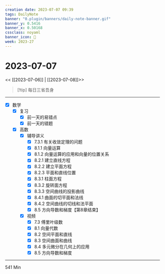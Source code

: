 ```yaml
---
creation date: 2023-07-07 09:39
tags: DailyNote
banner: "0.plugin/banners/daily-note-banner.gif"
banner_y: 0.5416
banner_x: 0.50168
cssclass: noyaml
banner_icon: 💌
week: 2023-27
---
```


# 2023-07-07

<< [[2023-07-06]] | [[2023-07-08]]>>


> [!tip] 每日三省吾身
> 

---

- [x] 数学
	- [x] 复习
		- [x] 前一天的易错点
		- [x] 前一天的错题
	- [x] 高数
		- [x] 辅导讲义
			- [x] 7.3.1 有关收敛定理的问题
			- [x] 8.1.1 向量运算
			- [x] 8.1.2 向量运算的应用和向量的位置关系
			- [x] 8.2.1 建立直线方程
			- [x] 8.2.2 建立平面方程
			- [x] 8.2.3 平面和直线位置
			- [x] 8.3.1 柱面方程
			- [x] 8.3.2 旋转面方程
			- [x] 8.3.3 空间曲线的投影曲线
			- [x] 8.4.1 曲面的切平面和法线
			- [x] 8.4.2 空间曲线的切线和法平面
			- [x] 8.5 方向导数和梯度【第8章结束】
		- [x] 视频
			- [x] 7.3 傅里叶级数
			- [x] 8.1 向量代数
			- [x] 8.2 空间平面和直线
			- [x] 8.3 空间曲面和曲线
			- [x] 8.4 多元微分在几何上的应用
			- [x] 8.5 方向导数和梯度

---

541 Min